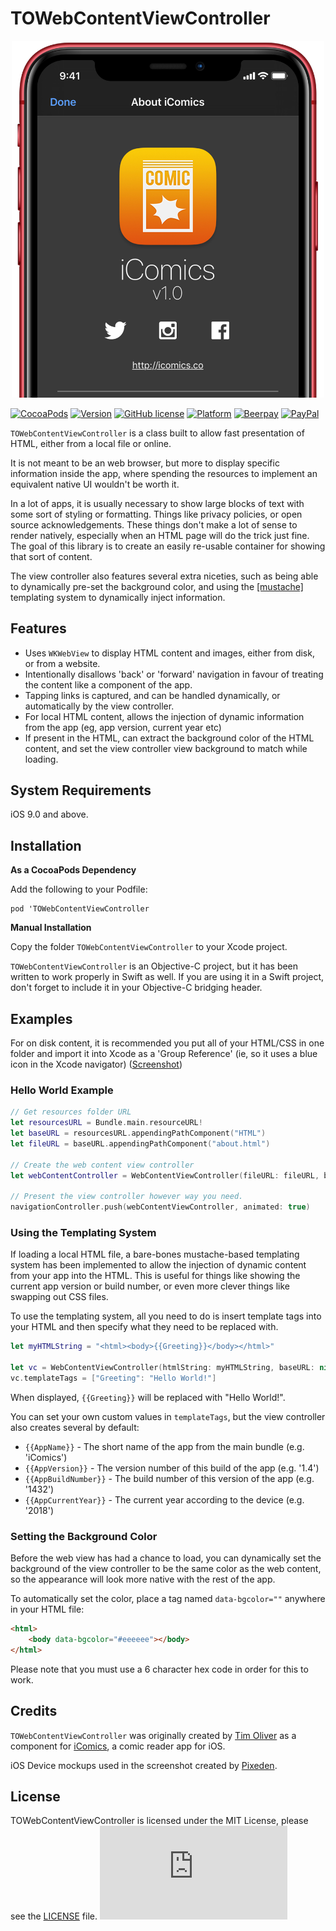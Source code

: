# TOWebContentViewController

<p align="center">
<img src="https://raw.githubusercontent.com/TimOliver/TOWebContentViewController/master/screenshot.jpg" width="500" style="margin:0 auto" />
</p>

[![CocoaPods](https://img.shields.io/cocoapods/dt/TOWebContentViewController.svg?maxAge=3600)](https://cocoapods.org/pods/TOWebContentViewController)
[![Version](https://img.shields.io/cocoapods/v/TOWebContentViewController.svg?style=flat)](http://cocoadocs.org/docsets/TOCropViewController)
[![GitHub license](https://img.shields.io/badge/license-MIT-blue.svg)](https://raw.githubusercontent.com/TimOliver/TOWebContentViewController/master/LICENSE)
[![Platform](https://img.shields.io/cocoapods/p/TONavigationBar.svg?style=flat)](http://cocoadocs.org/docsets/TOWebContentViewController)
[![Beerpay](https://beerpay.io/TimOliver/TOWebContentViewController/badge.svg?style=flat)](https://beerpay.io/TimOliver/TOWebContentViewController)
[![PayPal](https://img.shields.io/badge/paypal-donate-blue.svg)](https://www.paypal.com/cgi-bin/webscr?cmd=_s-xclick&hosted_button_id=M4RKULAVKV7K8)


`TOWebContentViewController` is a class built to allow fast presentation of HTML, either from a local file or online. 

It is not meant to be an  web browser, but more to display specific information inside the app, where spending the resources to implement an equivalent native UI wouldn't be worth it.

In a lot of apps, it is usually necessary to show large blocks of text with some sort of styling or formatting. Things like privacy policies, or open source acknowledgements. These things don't make a lot of sense to render natively, especially when an HTML page will do the trick just fine. The goal of this library is to create an easily re-usable container for showing that sort of content.

The view controller also features several extra niceties, such as being able to dynamically pre-set the background color, and using the [[mustache]](https://mustache.github.io/) templating system to dynamically inject information.

## Features

* Uses `WKWebView` to display HTML content and images, either from disk, or from a website.
* Intentionally disallows 'back' or 'forward' navigation in favour of treating the content like a component of the app.
* Tapping links is captured, and can be handled dynamically, or automatically by the view controller.
* For local HTML content, allows the injection of dynamic information from the app (eg, app version, current year etc)
* If present in the HTML, can extract the background color of the HTML content, and set the view controller view background to match while loading.

## System Requirements
iOS 9.0 and above.

## Installation

**As a CocoaPods Dependency**

Add the following to your Podfile:
```
pod 'TOWebContentViewController
```

**Manual Installation**

Copy the folder `TOWebContentViewController` to your Xcode project.

`TOWebContentViewController` is an Objective-C project, but it has been written to work properly in Swift as well. If you are using it in a Swift project, don't forget to include it in your Objective-C bridging header.

## Examples

For on disk content, it is recommended you put all of your HTML/CSS in one folder and import it into Xcode as a 'Group Reference' (ie, so it uses a blue icon in the Xcode navigator) ([Screenshot](https://raw.githubusercontent.com/TimOliver/TOWebContentViewController/master/xcode-import.jpg))

### Hello World Example

```swift
// Get resources folder URL
let resourcesURL = Bundle.main.resourceURL!
let baseURL = resourcesURL.appendingPathComponent("HTML")
let fileURL = baseURL.appendingPathComponent("about.html")

// Create the web content view controller
let webContentController = WebContentViewController(fileURL: fileURL, baseURL: baseURL)

// Present the view controller however way you need.
navigationController.push(webContentViewController, animated: true)
```


### Using the Templating System

If loading a local HTML file, a bare-bones mustache-based templating system has been implemented to allow the injection of dynamic content from your app into the HTML. This is useful for things like showing the current app version or build number, or even more clever things like swapping out CSS files.

To use the templating system, all you need to do is insert template tags into your HTML and then specify what they need to be replaced with.

```swift
let myHTMLString = "<html><body>{{Greeting}}</body></html>"

let vc = WebContentViewController(htmlString: myHTMLString, baseURL: nil)
vc.templateTags = ["Greeting": "Hello World!"]
```

When displayed, `{{Greeting}}` will be replaced with "Hello World!".

You can set your own custom values in `templateTags`, but the view controller also creates several by default:

* `{{AppName}}` - The short name of the app from the main bundle (e.g. 'iComics')
* `{{AppVersion}}` - The version number of this build of the app (e.g. '1.4')
* `{{AppBuildNumber}}` - The build number of this version of the app (e.g. '1432')
* `{{AppCurrentYear}}` - The current year according to the device (e.g. '2018')

### Setting the Background Color
Before the web view has had a chance to load, you can dynamically set the background of the view controller to be the same color as the web content, so the appearance will look more native with the rest of the app.

To automatically set the color, place a tag named `data-bgcolor=""` anywhere in your HTML file:

```html
<html>
	<body data-bgcolor="#eeeeee"></body>
</html>
```

Please note that you must use a 6 character hex code in order for this to work.

## Credits
`TOWebContentViewController` was originally created by [Tim Oliver](http://twitter.com/TimOliverAU) as a component for [iComics](http://icomics.co), a comic reader app for iOS.

iOS Device mockups used in the screenshot created by [Pixeden](http://www.pixeden.com).

## License
TOWebContentViewController is licensed under the MIT License, please see the [LICENSE](LICENSE) file. ![analytics](https://ga-beacon.appspot.com/UA-5643664-16/TOWebContentViewController/README.md?pixel)